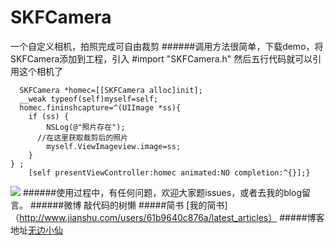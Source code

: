 # SKFCamera
一个自定义相机，拍照完成可自由裁剪
######调用方法很简单，下载demo，将SKFCamera添加到工程，引入
    #import "SKFCamera.h"
然后五行代码就可以引用这个相机了

      SKFCamera *homec=[[SKFCamera alloc]init];
      __weak typeof(self)myself=self;
      homec.fininshcapture=^(UIImage *ss){
        if (ss) {
            NSLog(@"照片存在");
          //在这里获取裁剪后的照片
            myself.ViewImageview.image=ss;
        }
    } ;
        [self presentViewController:homec animated:NO completion:^{}];}
        
![](http://i1.piimg.com/4851/0071da17a0c177d6.gif)
######使用过程中，有任何问题，欢迎大家题issues，或者去我的blog留言。
######微博 敲代码的树懒
#####简书 [我的简书]（http://www.jianshu.com/users/61b9640c876a/latest_articles）
#####博客地址[无边小仙](http://www.cnblogs.com/sunkaifeng/)
